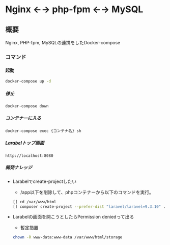 # Nginx ←→ php-fpm ←→ MySQL

## 概要
Nginx, PHP-fpm, MySQLの連携をしたDocker-compose

### コマンド
#### 起動
```sh
docker-compose up -d
```

##### 停止
```sh
docker-compose down
```

##### コンテナーに入る
```sh
docker-compose exec {コンテナ名} sh
```

##### Larabelトップ画面
```
http://localhost:8080
```

##### 開発ナレッジ
* Larabelでcreate-projectしたい
  * /app以下を削除して、phpコンテナーから以下のコマンドを実行。
  ```sh
  [] cd /var/www/html
  [] composer create-project --prefer-dist "laravel/laravel=9.3.10" .
  ```

* Larabelの画面を開こうとしたらPermission deniedって出る
  * 暫定措置
  ```sh
  chown -R www-data:www-data /var/www/html/storage
  ```

